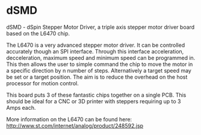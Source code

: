 dSMD
====

dSMD - dSpin Stepper Motor Driver, a triple axis stepper motor driver board based on the L6470 chip.

The L6470 is a very advanced stepper motor driver. It can be controlled accurately though an SPI interface. Through this interface acceleration, decceleration, maximum speed and minimum speed can be programmed in. This then allows the user to simple command the chip to move the motor in a specific direction by n number of steps. Alternatively a target speed may be set or a target position. The aim is to reduce the overhead on the host processor for motion control.

This board puts 3 of these fantastic chips together on a single PCB. This should be ideal for a CNC or 3D printer with steppers requiring up to 3 Amps each.

More information on the L6470 can be found here: http://www.st.com/internet/analog/product/248592.jsp